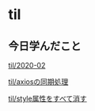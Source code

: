 # til

## 今日学んだこと

[til/2020\-02](https://github.com/tokiohamamatsu/til/blob/master/tir/2020-02.md/#21)

[til/axiosの同期処理](https://github.com/tokiohamamatsu/til/blob/master/Javascript/axios%E3%81%AE%E5%90%8C%E6%9C%9F%E5%87%A6%E7%90%86.md)

[til/style属性をすべて消す](https://github.com/tokiohamamatsu/til/blob/master/Javascript/jquery/style%E5%B1%9E%E6%80%A7%E3%82%92%E3%81%99%E3%81%B9%E3%81%A6%E6%B6%88%E3%81%99.md)